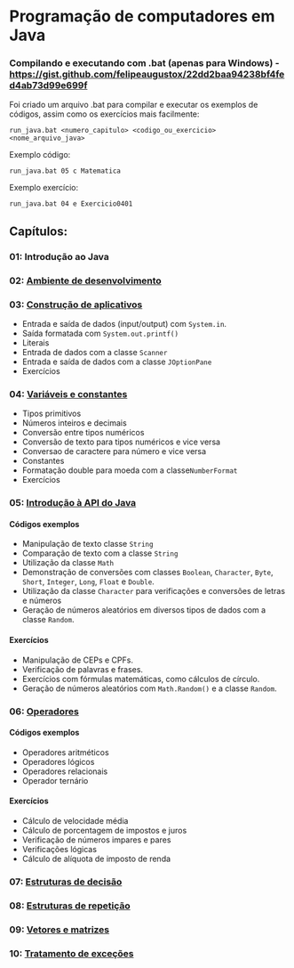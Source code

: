 # Programação de computadores em Java

### Compilando e executando com .bat (apenas para Windows) - https://gist.github.com/felipeaugustox/22dd2baa94238bf4fed4ab73d99e699f
Foi criado um arquivo .bat para compilar e executar os exemplos de códigos, assim como os exercícios mais facilmente:
```
run_java.bat <numero_capitulo> <codigo_ou_exercicio> <nome_arquivo_java>
```
Exemplo código:
```
run_java.bat 05 c Matematica
```
Exemplo exercício:
```
run_java.bat 04 e Exercicio0401
```

## Capítulos:

### 01: Introdução ao Java
### 02: [Ambiente de desenvolvimento](https://github.com/felipeaugustox/programacao-de-computadores-em-java/tree/master/capitulo02)
### 03: [Construção de aplicativos](https://github.com/felipeaugustox/programacao-de-computadores-em-java/tree/master/capitulo03)
* Entrada e saída de dados (input/output) com ```System.in```.
* Saída formatada com ```System.out.printf()```
* Literais
* Entrada de dados com a classe ```Scanner```
* Entrada e saída de dados com a classe ```JOptionPane```
* Exercícios
### 04: [Variáveis e constantes](https://github.com/felipeaugustox/programacao-de-computadores-em-java/tree/master/capitulo04)
  * Tipos primitivos
  * Números inteiros e decimais
  * Conversão entre tipos numéricos
  * Conversão de texto para tipos numéricos e vice versa
  * Conversao de caractere para número e vice versa
  * Constantes
  * Formatação double para moeda com a classe```NumberFormat```
  * Exercícios

### 05: [Introdução à API do Java](https://github.com/felipeaugustox/programacao-de-computadores-em-java/tree/master/capitulo05)

#### Códigos exemplos
* Manipulação de texto classe ```String```
* Comparação de texto com a classe ```String```
* Utilização da classe ```Math```
* Demonstração de conversões com classes ```Boolean```, ```Character```, ```Byte```, ```Short```, ```Integer```, ```Long```, ```Float``` e ```Double```.
* Utilização da classe ```Character``` para verificações e conversões de letras e números
* Geração de números aleatórios em diversos tipos de dados com a classe ```Random```.

#### Exercícios
* Manipulação de CEPs e CPFs.
* Verificação de palavras e frases.
* Exercícios com fórmulas matemáticas, como cálculos de círculo.
* Geração de números aleatórios com ```Math.Random()``` e a classe ```Random```.

### 06: [Operadores](https://github.com/felipeaugustox/programacao-de-computadores-em-java/tree/master/capitulo06)

#### Códigos exemplos
* Operadores aritméticos 
* Operadores lógicos
* Operadores relacionais
* Operador ternário

#### Exercícios
* Cálculo de velocidade média
* Cálculo de porcentagem de impostos e juros
* Verificação de números impares e pares
* Verificações lógicas
* Cálculo de alíquota de imposto de renda

### 07: [Estruturas de decisão](https://github.com/felipeaugustox/programacao-de-computadores-em-java/tree/master/capitulo07)

### 08: [Estruturas de repetição](https://github.com/felipeaugustox/programacao-de-computadores-em-java/tree/master/capitulo08)

### 09: [Vetores e matrizes](https://github.com/felipeaugustox/programacao-de-computadores-em-java/tree/master/capitulo09)

### 10: [Tratamento de exceções](https://github.com/felipeaugustox/programacao-de-computadores-em-java/tree/master/capitulo10)
